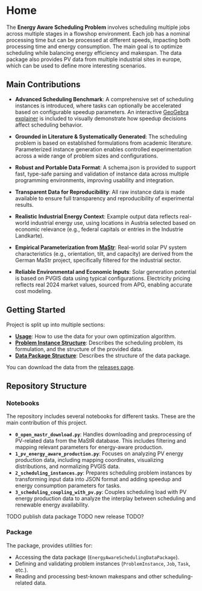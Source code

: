 # Home

The **Energy Aware Scheduling Problem** involves scheduling multiple jobs across multiple stages in a flowshop environment. Each job has a nominal processing time but can be processed at different speeds, impacting both processing time and energy consumption. The main goal is to optimize scheduling while balancing energy efficiency and makespan. The data package also provides PV data from multiple industrial sites in europe, which can be used to define more interesting scenarios. 

## Main Contributions

- **Advanced Scheduling Benchmark**:
A comprehensive set of scheduling instances is introduced, where tasks can optionally be accelerated based on configurable speedup parameters. An interactive [GeoGebra explainer](https://www.geogebra.org/classic/cvkz3kq5) is included to visually demonstrate how speedup decisions affect scheduling behavior.

- **Grounded in Literature & Systematically Generated**:
The scheduling problem is based on established formulations from academic literature. Parameterized instance generation enables controlled experimentation across a wide range of problem sizes and configurations.

- **Robust and Portable Data Format**:
A schema.json is provided to support fast, type-safe parsing and validation of instance data across multiple programming environments, improving usability and integration.

- **Transparent Data for Reproducibility**:
All raw instance data is made available to ensure full transparency and reproducibility of experimental results.

- **Realistic Industrial Energy Context**:
Example output data reflects real-world industrial energy use, using locations in Austria selected based on economic relevance (e.g., federal capitals or entries in the Industrie Landkarte).

- **Empirical Parameterization from [MaStr](https://www.marktstammdatenregister.de/MaStR)**:
Real-world solar PV system characteristics (e.g., orientation, tilt, and capacity) are derived from the German MaStr project, specifically filtered for the industrial sector.

- **Reliable Environmental and Economic Inputs**:
Solar generation potential is based on PVGIS data using typical configurations. Electricity pricing reflects real 2024 market values, sourced from APG, enabling accurate cost modeling.

## Getting Started
Project is split up into multiple sections: 

- **[Usage]()**: How to use the data for your own optimization algorithm.
- **[Problem Instance Structure]()**: Describes the scheduling problem, its formulation, and the structure of the provided data.
- **[Data Package Structure]()**: Describes the structure of the data package.

You can download the data from the [releases page](https://github.com/prescriptiveanalytics/hgb-ai-data-energy-aware-production/releases).

## Repository Structure

### Notebooks
The repository includes several notebooks for different tasks. These are the main contribution of this project.

- **`0_open_mastr_download.py`**: Handles downloading and preprocessing of PV-related data from the MaStR database. This includes filtering and mapping relevant parameters for energy-aware production.
- **`1_pv_energy_aware_production.py`**: Focuses on analyzing PV energy production data, including mapping coordinates, visualizing distributions, and normalizing PVGIS data.
- **`2_scheduling_instances.py`**: Prepares scheduling problem instances by transforming input data into JSON format and adding speedup and energy consumption parameters for tasks.
- **`3_scheduling_coupling_with_pv.py`**: Couples scheduling load with PV energy production data to analyze the interplay between scheduling and renewable energy availability.

TODO publish data package
TODO new release
TODO?
### Package
The package, provides utilities for:

- Accessing the data package (`EnergyAwareSchedulingDataPackage`).
- Defining and validating problem instances (`ProblemInstance`, `Job`, `Task`, etc.).
- Reading and processing best-known makespans and other scheduling-related data.